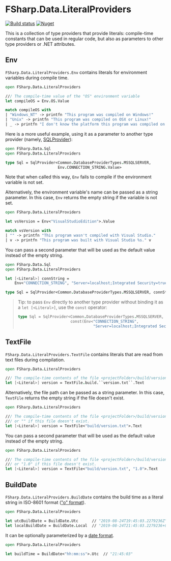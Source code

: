 # FSharp.Data.LiteralProviders

[![Build status](https://ci.appveyor.com/api/projects/status/hteaej04prcnaes7/branch/master?svg=true)](https://ci.appveyor.com/project/Tarmil/fsharp-data-literalproviders/branch/master)
[![Nuget](https://img.shields.io/nuget/v/FSharp.Data.LiteralProviders?logo=nuget)](https://nuget.org/packages/FSharp.Data.LiteralProviders)

This is a collection of type providers that provide literals: compile-time constants that can be used in regular code, but also as parameters to other type providers or .NET attributes.

## Env

`FSharp.Data.LiteralProviders.Env` contains literals for environment variables during compile time.

```fsharp
open FSharp.Data.LiteralProviders

/// The compile-time value of the "OS" environment variable
let compileOS = Env.OS.Value

match compileOS with
| "Windows_NT" -> printfn "This program was compiled on Windows!"
| "Unix" -> printfn "This program was compiled on OSX or Linux!"
| _ -> printfn "I don't know the platform this program was compiled on :("
```

Here is a more useful example, using it as a parameter to another type provider (namely, [SQLProvider](http://fsprojects.github.io/SQLProvider/)):

```fsharp
open FSharp.Data.Sql
open FSharp.Data.LiteralProviders

type Sql = SqlProvider<Common.DatabaseProviderTypes.MSSQLSERVER,
                       Env.CONNECTION_STRING.Value>
```

Note that when called this way, `Env` fails to compile if the environment variable is not set.

Alternatively, the environment variable's name can be passed as a string parameter.
In this case, `Env` returns the empty string if the variable is not set.

```fsharp
open FSharp.Data.LiteralProviders

let vsVersion = Env<"VisualStudioEdition">.Value

match vsVersion with
| "" -> printfn "This program wasn't compiled with Visual Studio."
| v -> printfn "This program was built with Visual Studio %s." v
```

You can pass a second parameter that will be used as the default value instead of the empty string.

```fsharp
open FSharp.Data.Sql
open FSharp.Data.LiteralProviders

let [<Literal>] connString =
    Env<"CONNECTION_STRING", "Server=localhost;Integrated Security=true">.Value

type Sql = SqlProvider<Common.DatabaseProviderTypes.MSSQLSERVER, connString>
```

> Tip: to pass `Env` directly to another type provider without binding it as a `let [<Literal>]`, use the `const` operator:
>
> ```fsharp
> type Sql = SqlProvider<Common.DatabaseProviderTypes.MSSQLSERVER,
>                        const(Env<"CONNECTION_STRING",
>                                  "Server=localhost;Integrated Security=true">.Value)>
> ```

## TextFile

`FSharp.Data.LiteralProviders.TextFile` contains literals that are read from text files during compilation.

```fsharp
open FSharp.Data.LiteralProviders

/// The compile-time contents of the file <projectFolder>/build/version.txt
let [<Literal>] version = TextFile.build.``version.txt``.Text
```

Alternatively, the file path can be passed as a string parameter.
In this case, `TextFile` returns the empty string if the file doesn't exist.

```fsharp
open FSharp.Data.LiteralProviders

/// The compile-time contents of the file <projectFolder>/build/version.txt
/// or "" if this file doesn't exist.
let [<Literal>] version = TextFile<"build/version.txt">.Text
```

You can pass a second parameter that will be used as the default value instead of the empty string.

```fsharp
open FSharp.Data.LiteralProviders

/// The compile-time contents of the file <projectFolder>/build/version.txt
/// or "1.0" if this file doesn't exist.
let [<Literal>] version = TextFile<"build/version.txt", "1.0">.Text
```

## BuildDate

`FSharp.Data.LiteralProviders.BuildDate` contains the build time as a literal string in ISO-8601 format (["o" format](https://docs.microsoft.com/en-us/dotnet/standard/base-types/standard-date-and-time-format-strings#Roundtrip)).

```fsharp
open FSharp.Data.LiteralProviders

let utcBuildDate = BuildDate.Utc      // "2019-08-24T19:45:03.2279236Z"
let localBuildDate = BuildDate.Local  // "2019-08-24T21:45:03.2279236+02:00"
```

It can be optionally parameterized by a [date format](https://docs.microsoft.com/en-us/dotnet/standard/base-types/standard-date-and-time-format-strings).

```fsharp
open FSharp.Data.LiteralProviders

let buildTime = BuildDate<"hh:mm:ss">.Utc  // "21:45:03"
```
